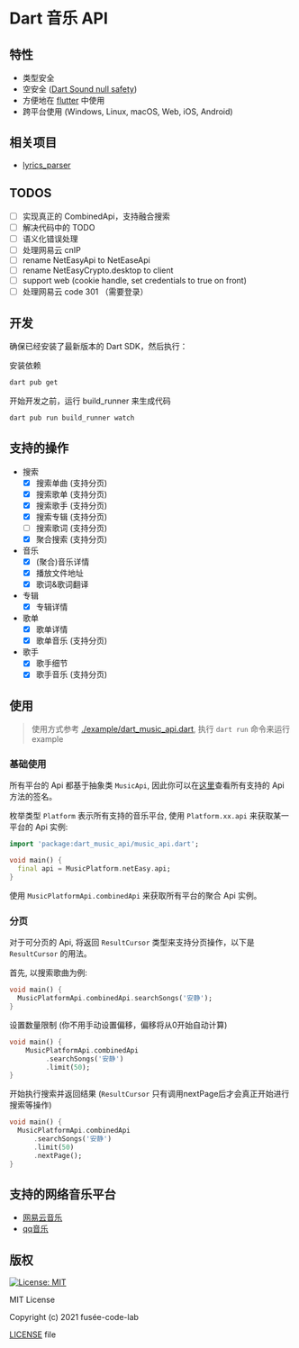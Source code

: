 # Dart 音乐 API


## 特性
- 类型安全
- 空安全 ([Dart Sound null safety](https://dart.dev/null-safety))
- 方便地在 [flutter](https://flutter.dev/) 中使用
- 跨平台使用 (Windows, Linux, macOS, Web, iOS, Android)

## 相关项目

- [lyrics_parser](https://github.com/fusee-code-lab/lyrics_parser)

## TODOS

- [ ] 实现真正的 CombinedApi，支持融合搜索
- [ ] 解决代码中的 TODO
- [ ] 语义化错误处理
- [ ] 处理网易云 cnIP
- [ ] rename NetEasyApi to NetEaseApi
- [ ] rename NetEasyCrypto.desktop to client
- [ ] support web (cookie handle, set credentials to true on front)
- [ ] 处理网易云 code 301 （需要登录）

## 开发

确保已经安装了最新版本的 Dart SDK，然后执行：

安装依赖

```bash
dart pub get
```

开始开发之前，运行 build_runner 来生成代码

```bash
dart pub run build_runner watch
```

## 支持的操作
- 搜索
    - [x] 搜索单曲 (支持分页)
    - [x] 搜索歌单 (支持分页)
    - [x] 搜索歌手 (支持分页)
    - [x] 搜索专辑 (支持分页)
    - [ ] 搜索歌词 (支持分页)
    - [x] 聚合搜索 (支持分页)
- 音乐
    - [x] (聚合)音乐详情
    - [x] 播放文件地址
    - [x] 歌词&歌词翻译
- 专辑
    - [x] 专辑详情
- 歌单
    - [x] 歌单详情
    - [x] 歌单音乐 (支持分页)
- 歌手
    - [x] 歌手细节
    - [x] 歌手音乐 (支持分页)
    
## 使用

> 使用方式参考 [./example/dart_music_api.dart](./example/dart_music_api.dart), 执行 `dart run` 命令来运行 example

### 基础使用
所有平台的 Api 都基于抽象类 `MusicApi`, 因此你可以在[这里](./lib/src/base_api.dart)查看所有支持的 Api 方法的签名。

枚举类型 `Platform` 表示所有支持的音乐平台, 使用 `Platform.xx.api` 来获取某一平台的 Api 实例:
```dart
import 'package:dart_music_api/music_api.dart';

void main() {
  final api = MusicPlatform.netEasy.api;
}
```

使用 `MusicPlatformApi.combinedApi` 来获取所有平台的聚合 Api 实例。

### 分页
对于可分页的 Api, 将返回 `ResultCursor` 类型来支持分页操作，以下是 `ResultCursor` 的用法。

首先, 以搜索歌曲为例:
```dart
void main() {
  MusicPlatformApi.combinedApi.searchSongs('安静');
}
```
设置数量限制 (你不用手动设置偏移，偏移将从0开始自动计算)
```dart
void main() {
    MusicPlatformApi.combinedApi
         .searchSongs('安静')
         .limit(50);
}
```
开始执行搜索并返回结果 (`ResultCursor` 只有调用nextPage后才会真正开始进行搜索等操作)
```dart
void main() {
  MusicPlatformApi.combinedApi
      .searchSongs('安静')
      .limit(50)
      .nextPage();
}
```

## 支持的网络音乐平台
- [网易云音乐](https://music.163.com)
- [qq音乐](https://y.qq.com/)

## 版权
[![License: MIT](https://img.shields.io/badge/License-MIT-yellow.svg)](https://opensource.org/licenses/MIT)

MIT License

Copyright (c) 2021 fusée-code-lab

[LICENSE](/LICENSE) file